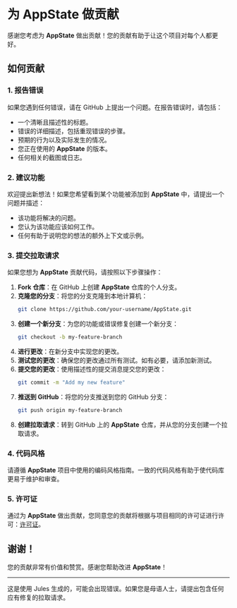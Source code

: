 # 为 AppState 做贡献

感谢您考虑为 **AppState** 做出贡献！您的贡献有助于让这个项目对每个人都更好。

## 如何贡献

### 1. 报告错误

如果您遇到任何错误，请在 GitHub 上提出一个问题。在报告错误时，请包括：

- 一个清晰且描述性的标题。
- 错误的详细描述，包括重现错误的步骤。
- 预期的行为以及实际发生的情况。
- 您正在使用的 **AppState** 的版本。
- 任何相关的截图或日志。

### 2. 建议功能

欢迎提出新想法！如果您希望看到某个功能被添加到 **AppState** 中，请提出一个问题并描述：

- 该功能将解决的问题。
- 您认为该功能应该如何工作。
- 任何有助于说明您的想法的额外上下文或示例。

### 3. 提交拉取请求

如果您想为 **AppState** 贡献代码，请按照以下步骤操作：

1. **Fork 仓库**：在 GitHub 上创建 **AppState** 仓库的个人分支。
2. **克隆您的分支**：将您的分支克隆到本地计算机：
   ```bash
   git clone https://github.com/your-username/AppState.git
   ```
3. **创建一个新分支**：为您的功能或错误修复创建一个新分支：
   ```bash
   git checkout -b my-feature-branch
   ```
4. **进行更改**：在新分支中实现您的更改。
5. **测试您的更改**：确保您的更改通过所有测试。如有必要，请添加新测试。
6. **提交您的更改**：使用描述性的提交消息提交您的更改：
   ```bash
   git commit -m "Add my new feature"
   ```
7. **推送到 GitHub**：将您的分支推送到您的 GitHub 分支：
   ```bash
   git push origin my-feature-branch
   ```
8. **创建拉取请求**：转到 GitHub 上的 **AppState** 仓库，并从您的分支创建一个拉取请求。

### 4. 代码风格

请遵循 **AppState** 项目中使用的编码风格指南。一致的代码风格有助于使代码库更易于维护和审查。

### 5. 许可证

通过为 **AppState** 做出贡献，您同意您的贡献将根据与项目相同的许可证进行许可：[许可证](https://github.com/0xLeif/AppState/blob/main/LICENSE)。

## 谢谢！

您的贡献非常有价值和赞赏。感谢您帮助改进 **AppState**！

---
这是使用 Jules 生成的，可能会出现错误。如果您是母语人士，请提出包含任何应有修复的拉取请求。
